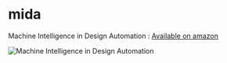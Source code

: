 # mida
Machine Intelligence in Design Automation : [Available on amazon](http://amzn.to/2paZ53b)

![Machine Intelligence in Design Automation](https://qph.ec.quoracdn.net/main-qimg-be4b2dd87b0ef610f4fda06b89904bd5)


